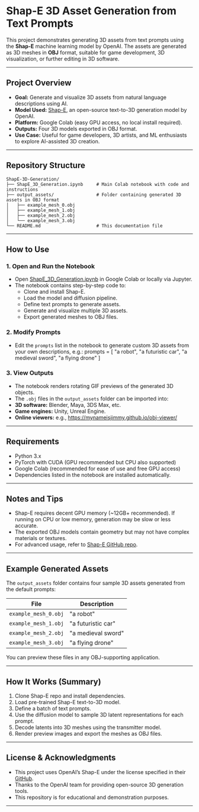 # Shap-E 3D Asset Generation from Text Prompts

This project demonstrates generating 3D assets from text prompts using the **Shap-E** machine learning model by OpenAI. The assets are generated as 3D meshes in **OBJ** format, suitable for game development, 3D visualization, or further editing in 3D software.

---

## Project Overview

- **Goal:** Generate and visualize 3D assets from natural language descriptions using AI.
- **Model Used:** [Shap-E](https://github.com/openai/shap-e), an open-source text-to-3D generation model by OpenAI.
- **Platform:** Google Colab (easy GPU access, no local install required).
- **Outputs:** Four 3D models exported in OBJ format.
- **Use Case:** Useful for game developers, 3D artists, and ML enthusiasts to explore AI-assisted 3D creation.

---

## Repository Structure


```
ShapE-3D-Generation/
├── ShapE_3D_Generation.ipynb     # Main Colab notebook with code and instructions
├── output_assets/                # Folder containing generated 3D assets in OBJ format
│   ├── example_mesh_0.obj
│   ├── example_mesh_1.obj
│   ├── example_mesh_2.obj
│   └── example_mesh_3.obj
└── README.md                     # This documentation file
```

---

## How to Use

### 1. Open and Run the Notebook

- Open [ShapE_3D_Generation.ipynb](./ShapE_3D_Generation.ipynb) in Google Colab or locally via Jupyter.
- The notebook contains step-by-step code to:
  - Clone and install Shap-E.
  - Load the model and diffusion pipeline.
  - Define text prompts to generate assets.
  - Generate and visualize multiple 3D assets.
  - Export generated meshes to OBJ files.

### 2. Modify Prompts

- Edit the `prompts` list in the notebook to generate custom 3D assets from your own descriptions, e.g.:
prompts = [
"a robot",
"a futuristic car",
"a medieval sword",
"a flying drone"
]


### 3. View Outputs

- The notebook renders rotating GIF previews of the generated 3D objects.
- The `.obj` files in the `output_assets` folder can be imported into:
- **3D software:** Blender, Maya, 3DS Max, etc.
- **Game engines:** Unity, Unreal Engine.
- **Online viewers:** e.g., https://mynameisjimmy.github.io/obj-viewer/

---

## Requirements

- Python 3.x
- PyTorch with CUDA (GPU recommended but CPU also supported)
- Google Colab (recommended for ease of use and free GPU access)
- Dependencies listed in the notebook are installed automatically.

---

## Notes and Tips

- Shap-E requires decent GPU memory (~12GB+ recommended). If running on CPU or low memory, generation may be slow or less accurate.
- The exported OBJ models contain geometry but may not have complex materials or textures.
- For advanced usage, refer to [Shap-E GitHub repo](https://github.com/openai/shap-e).

---

## Example Generated Assets

The `output_assets` folder contains four sample 3D assets generated from the default prompts:

| File                 | Description           |
|----------------------|-----------------------|
| `example_mesh_0.obj` | "a robot"             |
| `example_mesh_1.obj` | "a futuristic car"    |
| `example_mesh_2.obj` | "a medieval sword"    |
| `example_mesh_3.obj` | "a flying drone"      |

You can preview these files in any OBJ-supporting application.

---

## How It Works (Summary)

1. Clone Shap-E repo and install dependencies.
2. Load pre-trained Shap-E text-to-3D model.
3. Define a batch of text prompts.
4. Use the diffusion model to sample 3D latent representations for each prompt.
5. Decode latents into 3D meshes using the transmitter model.
6. Render preview images and export the meshes as OBJ files.

---

## License & Acknowledgments

- This project uses OpenAI’s Shap-E under the license specified in their [GitHub](https://github.com/openai/shap-e).
- Thanks to the OpenAI team for providing open-source 3D generation tools.
- This repository is for educational and demonstration purposes.

---
